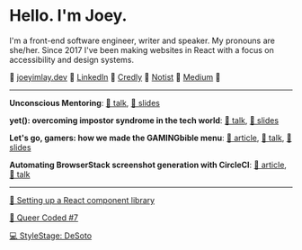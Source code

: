 # Hello. I'm Joey.

I'm a front-end software engineer, writer and speaker. My pronouns are she/her. Since 2017 I've been making websites in React with a focus on accessibility and design systems.

🌸 [joeyimlay.dev](https://joeyimlay.dev) 🌸 [LinkedIn](https://www.linkedin.com/in/joey-imlay-4a7a7056/) 🌸 [Credly](https://www.credly.com/users/joey-imlay.7692d937) 🌸 [Notist](https://noti.st/dentednerd) 🌸 [Medium](https://medium.com/@jo.imlay) 🌸

---

**Unconscious Mentoring**: [🎥 talk](https://www.youtube.com/watch?v=_xPTMGeWW2A), [📑 slides](https://noti.st/dentednerd/1IEuRE/unconscious-mentoring)

**yet(): overcoming impostor syndrome in the tech world**: [🎥 talk](https://www.youtube.com/watch?t=2515&v=hmOmKOoF9PU), [📑 slides](https://noti.st/dentednerd/dbxiJd/yet-overcoming-imposter-syndrome-in-the-tech-world)

**Let's go, gamers: how we made the GAMINGbible menu**: [📖 article](https://medium.com/ladbiblegroup/lets-go-gamers-how-we-made-the-gamingbible-menu-d33115c86e28), [🎥 talk](https://www.youtube.com/watch?t=4114&v=eaY8ovn1FzI), [📑 slides](https://noti.st/dentednerd/FvgWC2/lets-go-gamers-how-we-built-the-gamingbible-menu)

**Automating BrowserStack screenshot generation with CircleCI**: [📖 article](https://medium.com/ladbiblegroup/automating-browserstack-screenshot-generation-with-circleci-502bad7dcb7d), [🎥 talk](https://www.youtube.com/watch?v=gk_5ezTqd3c)

---

[📖 Setting up a React component library](https://medium.com/edf-data-and-tech/setting-up-a-react-component-library-492ff08f4d7f)

[🎥 Queer Coded #7](https://www.youtube.com/watch?v=locZbr8Dx1A)

[💻 StyleStage: DeSoto](https://stylestage.dev/styles/desoto/)
